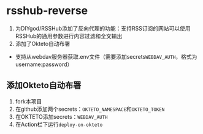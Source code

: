 # rsshub-reverse
1. 为DIYgod/RSSHub添加了反向代理的功能：支持RSS订阅的网站可以使用RSSHub的通用参数进行内容过滤和全文输出
2. 添加了Okteto自动布署
  - 支持从webdav服务器获取.env文件（需要添加secrets`WEBDAV_AUTH`，格式为username:password）

## 添加Okteto自动布署
1. fork本项目
2. 在github添加两个secrets：`OKTETO_NAMESPACE`和`OKTETO_TOKEN`
3. 在OKTETO添加secrets：`WEBDAV_AUTH`
4. 在Action栏下运行`deploy-on-okteto`
